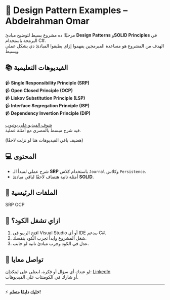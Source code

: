 # 📝 Design Pattern Examples – Abdelrahman Omar

مرحبًا! ده مشروع بسيط لتوضيح مبادئ **Design Patterns** و**SOLID Principles** في البرمجة باستخدام C#.  
الهدف من المشروع هو مساعدة المبرمجين يفهموا إزاي يطبقوا المبادئ دي بشكل عملي وبسيط.

## 📚 الفيديوهات التعليمية

📹 **Single Responsibility Principle (SRP)**  
📹 **Open Closed Principle (OCP)**  
📹 **Liskov Substitution Principle (LSP)**  
📹 **Interface Segregation Principle (ISP)**  
📹 **Dependency Invertion Principle (DIP)**

[شوف الفيديو على يوتيوب](https://youtube.com/playlist?list=PL9A27sUizeTqI32CsNynxVFgfJ0dnNqDn&si=nC7fN9juxPUznghm)  
فيه شرح مبسط بالمصري مع أمثلة عملية.

(هضيف باقي الفيديوهات هنا لو نزلت لاحقًا)

## 💻 المحتوى

- شرح عملي لمبدأ الـ **SRP** باستخدام كلاس `Journal` وكلاس `Persistence`.
- أمثلة تانية هتضاف لاحقًا لباقي مبادئ **SOLID**.

## 🧩 الملفات الرئيسية

SRP
OCP

## 🚀 ازاي تشغل الكود؟

1. افتح الريبو في Visual Studio أو أي IDE بيدعم C#.
2. شغل المشروع وابدأ تجرب الكود بنفسك.
3. عدل في الكود وجرب مبادئ تانية لو حابب.

## 💬 تواصل معايا

لو عندك أي سؤال أو فكرة، ابعتلي على لينكدإن: [LinkedIn](https://www.linkedin.com/in/abdo-omar-b95301363/)  
أو شارك في الكومنتات على الفيديوهات.

---

⚡ **خليك دايمًا متعلم!**
